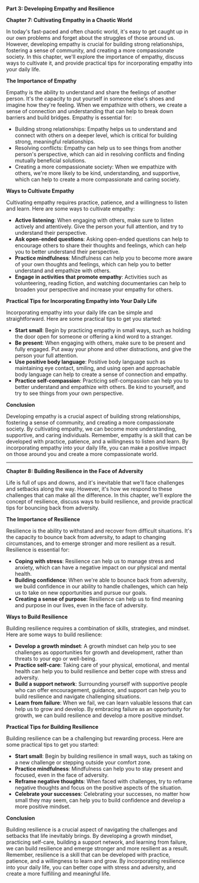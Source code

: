 <p><strong>Part 3: Developing Empathy and Resilience</strong></p>

<p><strong>Chapter 7: Cultivating Empathy in a Chaotic World</strong></p>

<p>In today's fast-paced and often chaotic world, it's easy to get caught up in our own problems and forget about the struggles of those around us. However, developing empathy is crucial for building strong relationships, fostering a sense of community, and creating a more compassionate society. In this chapter, we'll explore the importance of empathy, discuss ways to cultivate it, and provide practical tips for incorporating empathy into your daily life.</p>

<p><strong>The Importance of Empathy</strong></p>

<p>Empathy is the ability to understand and share the feelings of another person. It's the capacity to put yourself in someone else's shoes and imagine how they're feeling. When we empathize with others, we create a sense of connection and understanding that can help to break down barriers and build bridges. Empathy is essential for:</p>

<ul>
<li>Building strong relationships: Empathy helps us to understand and connect with others on a deeper level, which is critical for building strong, meaningful relationships.</li>
<li>Resolving conflicts: Empathy can help us to see things from another person's perspective, which can aid in resolving conflicts and finding mutually beneficial solutions.</li>
<li>Creating a more compassionate society: When we empathize with others, we're more likely to be kind, understanding, and supportive, which can help to create a more compassionate and caring society.</li>
</ul>

<p><strong>Ways to Cultivate Empathy</strong></p>

<p>Cultivating empathy requires practice, patience, and a willingness to listen and learn. Here are some ways to cultivate empathy:</p>

<ul>
<li><strong>Active listening</strong>: When engaging with others, make sure to listen actively and attentively. Give the person your full attention, and try to understand their perspective.</li>
<li><strong>Ask open-ended questions</strong>: Asking open-ended questions can help to encourage others to share their thoughts and feelings, which can help you to better understand their perspective.</li>
<li><strong>Practice mindfulness</strong>: Mindfulness can help you to become more aware of your own thoughts and feelings, which can help you to better understand and empathize with others.</li>
<li><strong>Engage in activities that promote empathy</strong>: Activities such as volunteering, reading fiction, and watching documentaries can help to broaden your perspective and increase your empathy for others.</li>
</ul>

<p><strong>Practical Tips for Incorporating Empathy into Your Daily Life</strong></p>

<p>Incorporating empathy into your daily life can be simple and straightforward. Here are some practical tips to get you started:</p>

<ul>
<li><strong>Start small</strong>: Begin by practicing empathy in small ways, such as holding the door open for someone or offering a kind word to a stranger.</li>
<li><strong>Be present</strong>: When engaging with others, make sure to be present and fully engaged. Put away your phone and other distractions, and give the person your full attention.</li>
<li><strong>Use positive body language</strong>: Positive body language such as maintaining eye contact, smiling, and using open and approachable body language can help to create a sense of connection and empathy.</li>
<li><strong>Practice self-compassion</strong>: Practicing self-compassion can help you to better understand and empathize with others. Be kind to yourself, and try to see things from your own perspective.</li>
</ul>

<p><strong>Conclusion</strong></p>

<p>Developing empathy is a crucial aspect of building strong relationships, fostering a sense of community, and creating a more compassionate society. By cultivating empathy, we can become more understanding, supportive, and caring individuals. Remember, empathy is a skill that can be developed with practice, patience, and a willingness to listen and learn. By incorporating empathy into your daily life, you can make a positive impact on those around you and create a more compassionate world.</p>

<hr />

<p><strong>Chapter 8: Building Resilience in the Face of Adversity</strong></p>

<p>Life is full of ups and downs, and it's inevitable that we'll face challenges and setbacks along the way. However, it's how we respond to these challenges that can make all the difference. In this chapter, we'll explore the concept of resilience, discuss ways to build resilience, and provide practical tips for bouncing back from adversity.</p>

<p><strong>The Importance of Resilience</strong></p>

<p>Resilience is the ability to withstand and recover from difficult situations. It's the capacity to bounce back from adversity, to adapt to changing circumstances, and to emerge stronger and more resilient as a result. Resilience is essential for:</p>

<ul>
<li><strong>Coping with stress</strong>: Resilience can help us to manage stress and anxiety, which can have a negative impact on our physical and mental health.</li>
<li><strong>Building confidence</strong>: When we're able to bounce back from adversity, we build confidence in our ability to handle challenges, which can help us to take on new opportunities and pursue our goals.</li>
<li><strong>Creating a sense of purpose</strong>: Resilience can help us to find meaning and purpose in our lives, even in the face of adversity.</li>
</ul>

<p><strong>Ways to Build Resilience</strong></p>

<p>Building resilience requires a combination of skills, strategies, and mindset. Here are some ways to build resilience:</p>

<ul>
<li><strong>Develop a growth mindset</strong>: A growth mindset can help you to see challenges as opportunities for growth and development, rather than threats to your ego or well-being.</li>
<li><strong>Practice self-care</strong>: Taking care of your physical, emotional, and mental health can help you to build resilience and better cope with stress and adversity.</li>
<li><strong>Build a support network</strong>: Surrounding yourself with supportive people who can offer encouragement, guidance, and support can help you to build resilience and navigate challenging situations.</li>
<li><strong>Learn from failure</strong>: When we fail, we can learn valuable lessons that can help us to grow and develop. By embracing failure as an opportunity for growth, we can build resilience and develop a more positive mindset.</li>
</ul>

<p><strong>Practical Tips for Building Resilience</strong></p>

<p>Building resilience can be a challenging but rewarding process. Here are some practical tips to get you started:</p>

<ul>
<li><strong>Start small</strong>: Begin by building resilience in small ways, such as taking on a new challenge or stepping outside your comfort zone.</li>
<li><strong>Practice mindfulness</strong>: Mindfulness can help you to stay present and focused, even in the face of adversity.</li>
<li><strong>Reframe negative thoughts</strong>: When faced with challenges, try to reframe negative thoughts and focus on the positive aspects of the situation.</li>
<li><strong>Celebrate your successes</strong>: Celebrating your successes, no matter how small they may seem, can help you to build confidence and develop a more positive mindset.</li>
</ul>

<p><strong>Conclusion</strong></p>

<p>Building resilience is a crucial aspect of navigating the challenges and setbacks that life inevitably brings. By developing a growth mindset, practicing self-care, building a support network, and learning from failure, we can build resilience and emerge stronger and more resilient as a result. Remember, resilience is a skill that can be developed with practice, patience, and a willingness to learn and grow. By incorporating resilience into your daily life, you can better cope with stress and adversity, and create a more fulfilling and meaningful life.</p>
